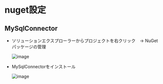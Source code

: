 # nuget設定
## MySqlConnector
* ソリューションエクスプローラーからプロジェクトを右クリック　→ NuGetパッケージの管理

  ![image](https://github.com/user-attachments/assets/afbcbf18-eac1-40f2-90bf-a0c90c79cc4b)

* MySqlConnectorをインストール
  
  ![image](https://github.com/user-attachments/assets/bdfe03a3-c0d8-4c06-880f-2f73c1d9da98)
